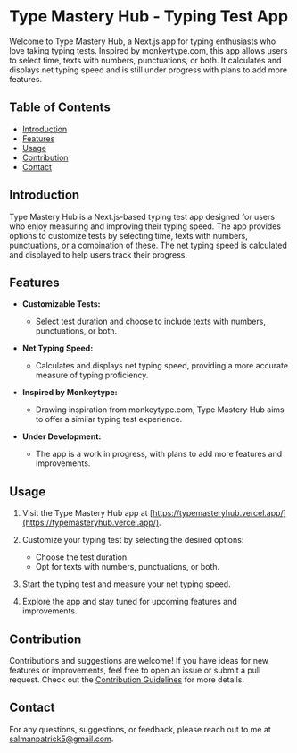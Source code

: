# Type Mastery Hub - Typing Test App

Welcome to Type Mastery Hub, a Next.js app for typing enthusiasts who love taking typing tests. Inspired by monkeytype.com, this app allows users to select time, texts with numbers, punctuations, or both. It calculates and displays net typing speed and is still under progress with plans to add more features.

## Table of Contents

- [Introduction](#introduction)
- [Features](#features)
- [Usage](#usage)
- [Contribution](#contribution)
- [Contact](#contact)

## Introduction

Type Mastery Hub is a Next.js-based typing test app designed for users who enjoy measuring and improving their typing speed. The app provides options to customize tests by selecting time, texts with numbers, punctuations, or a combination of these. The net typing speed is calculated and displayed to help users track their progress.

## Features

- **Customizable Tests:**
  - Select test duration and choose to include texts with numbers, punctuations, or both.

- **Net Typing Speed:**
  - Calculates and displays net typing speed, providing a more accurate measure of typing proficiency.

- **Inspired by Monkeytype:**
  - Drawing inspiration from monkeytype.com, Type Mastery Hub aims to offer a similar typing test experience.

- **Under Development:**
  - The app is a work in progress, with plans to add more features and improvements.

## Usage

1. Visit the Type Mastery Hub app at [https://typemasteryhub.vercel.app/](https://typemasteryhub.vercel.app/).

2. Customize your typing test by selecting the desired options:
   - Choose the test duration.
   - Opt for texts with numbers, punctuations, or both.

3. Start the typing test and measure your net typing speed.

4. Explore the app and stay tuned for upcoming features and improvements.

## Contribution

Contributions and suggestions are welcome! If you have ideas for new features or improvements, feel free to open an issue or submit a pull request. Check out the [Contribution Guidelines](CONTRIBUTING.md) for more details.

## Contact

For any questions, suggestions, or feedback, please reach out to me at salmanpatrick5@gmail.com.
